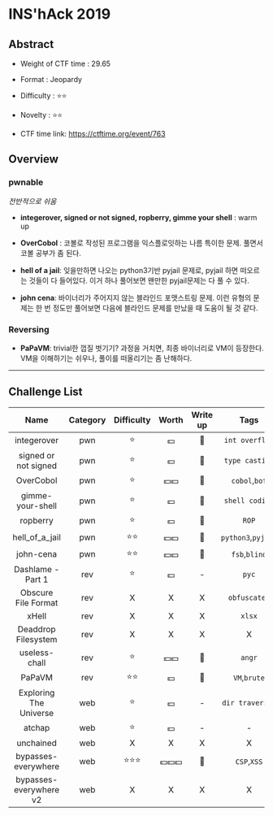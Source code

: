 # INS'hAck 2019

## Abstract

- Weight of CTF time : 29.65

- Format : Jeopardy

- Difficulty : :star::star:

- Novelty : :star::star:

- CTF time link: <https://ctftime.org/event/763>

  

## Overview

### **pwnable**

*전반적으로 쉬움*

- **integerover, signed or not signed, ropberry, gimme your shell** : warm up

- **OverCobol** : 코볼로 작성된 프로그램을 익스플로잇하는 나름 특이한 문제. 풀면서 코볼 공부가 좀 된다.

- **hell of a jail**:  잊을만하면 나오는 python3기반 pyjail 문제로, pyjail 하면 떠오르는 것들이 다 들어있다. 이거 하나 풀어보면 왠만한 pyjail문제는 다 풀 수 있다.

- **john cena**: 바이너리가 주어지지 않는 블라인드 포맷스트링 문제. 이런 유형의 문제는 한 번 정도만 풀어보면 다음에 블라인드 문제를 만났을 때 도움이 될 것 같다.

  

### Reversing

- **PaPaVM**: trivial한 껍질 벗기기? 과정을 거치면, 최종 바이너리로 VM이 등장한다. VM을 이해하기는 쉬우나, 풀이를 떠올리기는 좀 난해하다.



---

## Challenge List

|                 Name                 | Category |     Difficulty     |      Worth       |   Write up   |            Tags            | Solves |
| :----------------------------------: | :------: | :----------------: | :--------------: | :----------: | :------------------------: | :----------------------------------: |
|               integerover               |   pwn    |       :star:       |     :dollar:     | :black_flag: |             `int overflow`             | 294 |
|               signed or not signed               |   pwn    |       :star:       |     :dollar:     | :black_flag: |             `type casting`             | 272 |
|       OverCobol        |   pwn    |       :star:       |     :dollar::dollar:     | :flags: |             `cobol`,`bof`             | 111 |
|    gimme-your-shell    |   pwn    |    :star:    | :dollar: | :black_flag: |   `shell coding`   | 66 |
|        ropberry        |   pwn    |    :star:    |     :dollar:     | :black_flag: |       `ROP`        | 75 |
|     hell_of_a_jail     |   pwn    | :star::star: | :dollar::dollar: |      :flags:      | `python3`,`pyjail` | 47 |
|       john-cena        |   pwn   |       :star::star:       |     :dollar::dollar:     |   :flags:    |   `fsb`,`blind`    | 20 |
|   Dashlame - Part 1    |   rev    |       :star:       |     :dollar:     |      -       |       `pyc`        | 268 |
|  Obscure File Format   |   rev    |      X       |        X         |      X       |         `obfuscated`         | 50 |
|             xHell             |   rev    |      X       |        X         |      X       |             `xlsx`             | 44 |
|         Deaddrop Filesystem         |   rev    |         X          |        X        |      X       |             X              | 5 |
|     useless-chall      |   rev   | :star: | :dollar::dollar: |     :flags: |         `angr`         | 27 |
|               PaPaVM               |   rev   |       :star::star:       |     :dollar:     | :black_flag: |    `VM`,`brute`    | 12 |
|               Exploring The Universe               |   web    |       :star:       |     :dollar:     |      -       |  `dir traversal`   | 140 |
|         atchap         |   web    |      :star: |        :dollar: |      -       |         -         | 63 |
|       unchained        |   web    |      X       |        X         |      X       |         X          | 42 |
|  bypasses-everywhere   | web | :star::star::star: | :dollar::dollar::dollar: | :flags: | `CSP`,`XSS` | 5 |
| bypasses-everywhere v2 | web | X | X | X | X | 3 |

